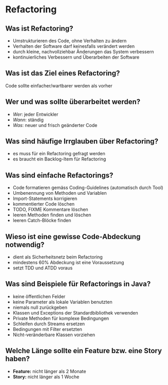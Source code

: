 # Refactoring

## Was ist Refactoring?
* Umstrukturieren des Code, ohne Verhalten zu ändern
* Verhalten der Software darf keinesfalls verändert werden
* durch kleine, nachvollziehbar Änderungen das System verbessern
* kontinuierliches Verbessern und Überarbeiten der Software

## Was ist das Ziel eines Refactoring?
Code sollte einfacher/wartbarer werden als vorher

## Wer und was sollte überarbeitet werden?
* _Wer_: jeder Entwickler
* _Wann_: ständig
* _Was_: neuer und frisch geänderter Code

## Was sind häufige Irrglauben über Refactoring?
* es muss für ein Refactoring gefragt werden
* es braucht ein Backlog-Item für Refactoring

## Was sind einfache Refactorings?
* Code formatieren gemäss Coding-Guidelines (automatisch durch Tool)
* Umbenennung von Methoden und Variablen
* Import-Statements korrigieren
* kommentierter Code löschen
* TODO, FIXME Kommentare löschen
* leeren Methoden finden und löschen
* leeren Catch-Blöcke finden

## Wieso ist eine gewisse Code-Abdeckung notwendig?
* dient als Sicherheitsnetz beim Refactoring
* mindestens 60% Abdeckung ist eine Voraussetzung
* setzt TDD und ATDD voraus

## Was sind Beispiele für Refactorings in Java?
* keine öffentlichen Felder
* keine Parameter als lokale Variablen benutzten
* niemals null zurückgeben
* Klassen und Exceptions der Standardbibliothek verwenden
* Private Methoden für komplexe Bedingungen
* Schleifen durch Streams ersetzen
* Bedingungen mit Filter ersetzten
* Nicht-veränderbare Klassen vorziehen

## Welche Länge sollte ein Feature bzw. eine Story haben?
* __Feature:__ nicht länger als 2 Monate
* __Story:__ nicht länger als 1 Woche

